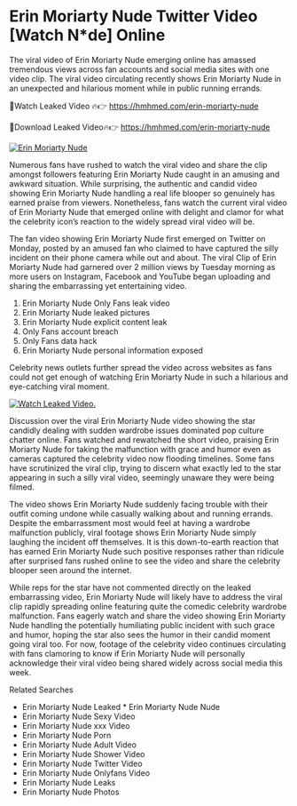 ﻿# Erin Moriarty Nude Twitter Video [Watch N*de] Online

The viral video of ﻿Erin Moriarty Nude emerging online has amassed tremendous views across fan accounts and social media sites with one video clip. The viral video circulating recently shows ﻿Erin Moriarty Nude in an unexpected and hilarious moment while in public running errands. 

🔴Watch Leaked Video 🔥👉  https://hmhmed.com/erin-moriarty-nude 

🔴Download Leaked Video🔥👉  https://hmhmed.com/erin-moriarty-nude 

[![Erin Moriarty Nude](https://i.imgur.com/dJHk4Zq.gif)](https://hmhmed.com/erin-moriarty-nude)

Numerous fans have rushed to watch the viral video and share the clip amongst followers featuring ﻿Erin Moriarty Nude caught in an amusing and awkward situation. While surprising, the authentic and candid video showing ﻿Erin Moriarty Nude handling a real life blooper so genuinely has earned praise from viewers. Nonetheless, fans watch the current viral video of ﻿Erin Moriarty Nude that emerged online with delight and clamor for what the celebrity icon’s reaction to the widely spread viral video will be.

The fan video showing ﻿Erin Moriarty Nude first emerged on Twitter on Monday, posted by an amused fan who claimed to have captured the silly incident on their phone camera while out and about. The viral Clip of ﻿Erin Moriarty Nude had garnered over 2 million views by Tuesday morning as more users on Instagram, Facebook and YouTube began uploading and sharing the embarrassing yet entertaining video. 

1. ﻿Erin Moriarty Nude Only Fans leak video
2. ﻿Erin Moriarty Nude leaked pictures
3. ﻿Erin Moriarty Nude explicit content leak
4. Only Fans account breach
5. Only Fans data hack
6. ﻿Erin Moriarty Nude personal information exposed

Celebrity news outlets further spread the video across websites as fans could not get enough of watching ﻿Erin Moriarty Nude in such a hilarious and eye-catching viral moment. 

[![Watch Leaked Video.](https://miro.medium.com/v2/resize:fit:828/format:webp/1*cilzJN44JGOrTw9NJCrNHA.gif "Watch Leaked Video")](https://hmhmed.com/erin-moriarty-nude)

Discussion over the viral ﻿Erin Moriarty Nude video showing the star candidly dealing with sudden wardrobe issues dominated pop culture chatter online. Fans watched and rewatched the short video, praising ﻿Erin Moriarty Nude for taking the malfunction with grace and humor even as cameras captured the celebrity video now flooding timelines. Some fans have scrutinized the viral clip, trying to discern what exactly led to the star appearing in such a silly viral video, seemingly unaware they were being filmed.

The video shows ﻿Erin Moriarty Nude suddenly facing trouble with their outfit coming undone while casually walking about and running errands. Despite the embarrassment most would feel at having a wardrobe malfunction publicly, viral footage shows ﻿Erin Moriarty Nude simply laughing the incident off themselves. It is this down-to-earth reaction that has earned ﻿Erin Moriarty Nude such positive responses rather than ridicule after surprised fans rushed online to see the video and share the celebrity blooper seen around the internet.  

While reps for the star have not commented directly on the leaked embarrassing video, ﻿Erin Moriarty Nude will likely have to address the viral clip rapidly spreading online featuring quite the comedic celebrity wardrobe malfunction. Fans eagerly watch and share the video showing ﻿Erin Moriarty Nude handling the potentially humiliating public incident with such grace and humor, hoping the star also sees the humor in their candid moment going viral too. For now, footage of the celebrity video continues circulating with fans clamoring to know if ﻿Erin Moriarty Nude will personally acknowledge their viral video being shared widely across social media this week.

Related Searches
* ﻿Erin Moriarty Nude Leaked
﻿* Erin Moriarty Nude Nude
* ﻿Erin Moriarty Nude Sexy Video
* ﻿Erin Moriarty Nude xxx Video
* ﻿Erin Moriarty Nude Porn
* ﻿Erin Moriarty Nude Adult Video
* ﻿Erin Moriarty Nude Shower Video
* ﻿Erin Moriarty Nude Twitter Video
* ﻿Erin Moriarty Nude Onlyfans Video
* ﻿Erin Moriarty Nude Leaks
* ﻿Erin Moriarty Nude Photos